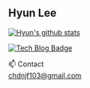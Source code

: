 ## Hyun Lee
[![Hyun's github stats](https://github-readme-stats.vercel.app/api?username=HyunLee103)](https://github.com/HyunLee103/github-readme-stats)


[![Tech Blog Badge](http://img.shields.io/badge/-Tech%20blog-black?style=flat-square&logo=github&link=https://zzsza.github.io/)](https://hyunlee103.tistory.com/)


📫 Contact  
chdnjf103@gmail.com  

<!--
**HyunLee103/HyunLee103** is a ✨ _special_ ✨ repository because its `README.md` (this file) appears on your GitHub profile.

Here are some ideas to get you started:

- 🔭 I’m currently working on ...
- 🌱 I’m currently learning ...
- 👯 I’m looking to collaborate on ...
- 🤔 I’m looking for help with ...
- 💬 Ask me about ...
- 📫 How to reach me: ...
- 😄 Pronouns: ...
- ⚡ Fun fact: ...
-->
